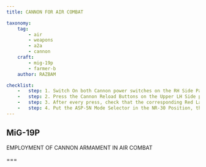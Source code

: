 ```yaml
---
title: CANNON FOR AIR COMBAT

taxonomy:
    tag:
        - air
        - weapons
        - a2a
        - cannon
    craft: 
        - mig-19p
        - farmer-b
    author: RAZBAM

checklist:
    -   step: 1. Switch On both Cannon power switches on the RH Side Panel. 
    -   step: 2. Press the Cannon Reload Buttons on the Upper LH Side panel for more than 2 seconds per Button. 
    -   step: 3. After every press, check that the corresponding Red Lamp, indicating an armed cannon, is illuminated on the lower Main Instrument Panel above the Ammunition Counters. 
    -   step: 4. Put the ASP-5N Mode Selector in the NR-30 Position, this arms the cannons ready for use. Depending on the situation, the Pilot can choose to Aim the Cannons using Optic or Radar Mode. 
---
```


## MiG-19P 
EMPLOYMENT OF CANNON ARMAMENT IN AIR COMBAT

===

